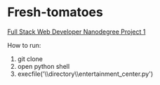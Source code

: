 # Fresh-tomatoes
[Full Stack Web Developer Nanodegree Project 1](https://www.udacity.com/course/full-stack-web-developer-nanodegree--nd004#project_modal_3561209451)



How to run:

1. git clone 
2. open python shell
2. execfile('\\\\directory\\\\entertainment_center.py')
